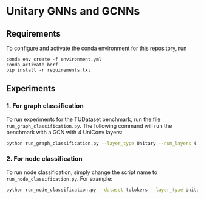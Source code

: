 # Unitary GNNs and GCNNs

## Requirements
To configure and activate the conda environment for this repository, run
```
conda env create -f environment.yml
conda activate borf 
pip install -r requirements.txt
```

## Experiments
### 1. For graph classification
To run experiments for the TUDataset benchmark, run the file ```run_graph_classification.py```. The following command will run the benchmark with a GCN with 4 UniConv layers:
```bash
python run_graph_classification.py --layer_type Unitary --num_layers 4
```

### 2. For node classification
To run node classification, simply change the script name to `run_node_classification.py`. For example:
```bash
python run_node_classification.py --dataset tolokers --layer_type Unitary
```
